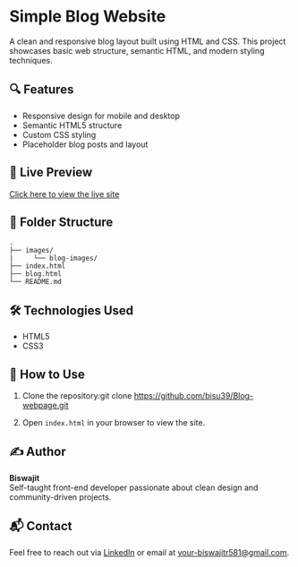 # Simple Blog Website

A clean and responsive blog layout built using HTML and CSS. This project showcases basic web structure, semantic HTML, and modern styling techniques.

## 🔍 Features

- Responsive design for mobile and desktop
- Semantic HTML5 structure
- Custom CSS styling
- Placeholder blog posts and layout

## 🚀 Live Preview

[Click here to view the live site](https://github.com/bisu39/Blog-webpage.git)

## 📁 Folder Structure
```
.
├── images/
|     └── blog-images/
├── index.html
├── blog.html
└── README.md
```

## 🛠️ Technologies Used

- HTML5
- CSS3

## 📌 How to Use

1. Clone the repository:git clone https://github.com/bisu39/Blog-webpage.git

2. Open `index.html` in your browser to view the site.

## ✍️ Author

**Biswajit**  
Self-taught front-end developer passionate about clean design and community-driven projects.

## 📬 Contact

Feel free to reach out via [LinkedIn](www.linkedin.com/in/biswajit-roy-webdev) or email at your-biswajitr581@gmail.com.
